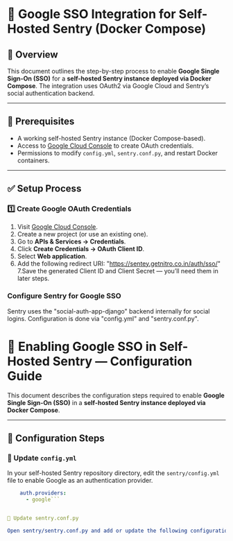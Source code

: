 # 📄 Google SSO Integration for Self-Hosted Sentry (Docker Compose)

## 📑 Overview

This document outlines the step-by-step process to enable **Google Single Sign-On (SSO)** for a **self-hosted Sentry instance deployed via Docker Compose**. The integration uses OAuth2 via Google Cloud and Sentry’s social authentication backend.

---

## 📌 Prerequisites

- A working self-hosted Sentry instance (Docker Compose-based).
- Access to [Google Cloud Console](https://console.cloud.google.com/apis/credentials) to create OAuth credentials.
- Permissions to modify `config.yml`, `sentry.conf.py`, and restart Docker containers.

---

## ✅ Setup Process

### 1️⃣ Create Google OAuth Credentials

1. Visit [Google Cloud Console](https://console.cloud.google.com/apis/credentials).
2. Create a new project (or use an existing one).
3. Go to **APIs & Services → Credentials**.
4. Click **Create Credentials → OAuth Client ID**.
5. Select **Web application**.
6. Add the following redirect URI:
    "https://sentey.getnitro.co.in/auth/sso/"
7.Save the generated Client ID and Client Secret — you’ll need them in later steps.

### Configure Sentry for Google SSO
Sentry uses the "social-auth-app-django" backend internally for social logins. Configuration is done via "config.yml" and "sentry.conf.py".

# 📄 Enabling Google SSO in Self-Hosted Sentry — Configuration Guide

This document describes the configuration steps required to enable **Google Single Sign-On (SSO)** in a **self-hosted Sentry instance deployed via Docker Compose**.

---

## 📌 Configuration Steps

### 📄 Update `config.yml`

In your self-hosted Sentry repository directory, edit the `sentry/config.yml` file to enable Google as an authentication provider.

```yaml
    auth.providers:
      - google```


📄 Update sentry.conf.py

Open sentry/sentry.conf.py and add or update the following configuration:



